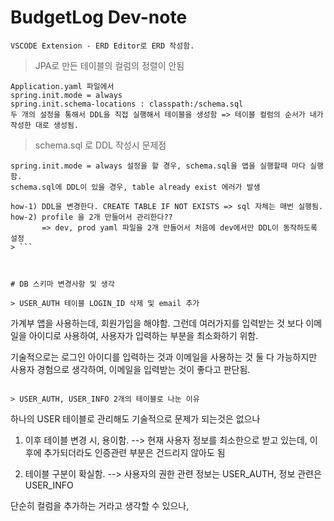 # BudgetLog Dev-note

```
VSCODE Extension - ERD Editor로 ERD 작성함.
```


> JPA로 만든 테이블의 컬럼의 정렬이 안됨
 ``` 
 Application.yaml 파일에서
 spring.init.mode = always
 spring.init.schema-locations : classpath:/schema.sql
 두 개의 설정을 통해서 DDL을 직접 실행해서 테이블을 생성함 => 테이블 컬럼의 순서가 내가 작성한 대로 생성됨.
 ``` 

> schema.sql 로 DDL 작성시 문제점
 ``` 
 spring.init.mode = always 설정을 할 경우, schema.sql을 앱을 실행할때 마다 실행함.
 schema.sql에 DDL이 있을 경우, table already exist 에러가 발생
 
 how-1) DDL을 변경한다. CREATE TABLE IF NOT EXISTS => sql 자체는 매번 실행됨.
 how-2) profile 을 2개 만들어서 관리한다??
        => dev, prod yaml 파일을 2개 만들어서 처음에 dev에서만 DDL이 동작하도록 설정
> ``` 



# DB 스키마 변경사항 및 생각

> USER_AUTH 테이블 LOGIN_ID 삭제 및 email 추가
```
가계부 앱을 사용하는데, 회원가입을 해야함. 그런데 여러가지를 입력받는 것 보다
이메일을 아이디로 사용하여, 사용자가 입력하는 부분을 최소화하기 위함.

기술적으로는 로그인 아이디를 입력하는 것과 이메일을 사용하는 것 둘 다 가능하지만
사용자 경험으로 생각하여, 이메일을 입력받는 것이 좋다고 판단됨.
```

> USER_AUTH, USER_INFO 2개의 테이블로 나눈 이유
```
하나의 USER 테이블로 관리해도 기술적으로 문제가 되는것은 없으나

1. 이후 테이블 변경 시, 용이함.
  --> 현재 사용자 정보를 최소한으로 받고 있는데, 이후에 추가되더라도 인증관련 부분은 건드리지 않아도 됨
  
2. 테이블 구분이 확실함.
  --> 사용자의 권한 관련 정보는 USER_AUTH, 정보 관련은 USER_INFO


단순히 컬럼을 추가하는 거라고 생각할 수 있으나,
```
